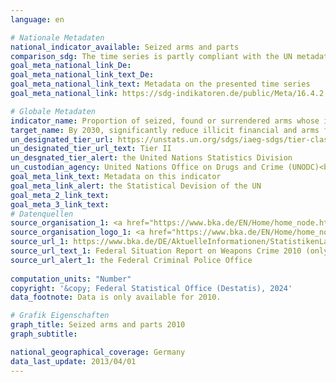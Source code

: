 ```yaml
---
language: en    

# Nationale Metadaten    
national_indicator_available: Seized arms and parts    
comparison_sdg: The time series is partly compliant with the UN metadata.    
goal_meta_national_link_De: 
goal_meta_national_link_text_De: 
goal_meta_national_link_text: Metadata on the presented time series
goal_meta_national_link: https://sdg-indikatoren.de/public/Meta/16.4.2.pdf    

# Globale Metadaten    
indicator_name: Proportion of seized, found or surrendered arms whose illicit origin or context has been traced or established by a competent authority in line with international instruments    
target_name: By 2030, significantly reduce illicit financial and arms flows, strengthen the recovery and return of stolen assets and combat all forms of organized crime    
un_designated_tier_url: https://unstats.un.org/sdgs/iaeg-sdgs/tier-classification/    
un_designated_tier_url_text: Tier II    
un_desgnated_tier_alert: the United Nations Statistics Division    
un_custodian_agency: United Nations Office on Drugs and Crime (UNODC)<br>UN Office for Disarmament Affairs (UNODA)    
goal_meta_link_text: Metadata on this indicator    
goal_meta_link_alert: the Statistical Devision of the UN    
goal_meta_2_link_text:     
goal_meta_3_link_text:         
# Datenquellen
source_organisation_1: <a href="https://www.bka.de/EN/Home/home_node.htm" target="_blank" onclick="return confirm_alert('the Federal Criminal Police Office','En');"> Federal Criminal Police Office </a>
source_organisation_logo_1: <a href="https://www.bka.de/EN/Home/home_node.htm" target="_blank" onclick="return confirm_alert('the Federal Criminal Police Office','En');"><img src="https://sdg-indikatoren.de/public/OrgImgEn/bka.png" alt="Logo bka" style="height:60px; width:148px"/></a>
source_url_1: https://www.bka.de/DE/AktuelleInformationen/StatistikenLagebilder/Lagebilder/Waffenkriminalitaet/waffenkriminalitaet_node.html
source_url_text_1: Federal Situation Report on Weapons Crime 2010 (only available in German)
source_url_alert_1: the Federal Criminal Police Office
    
computation_units: "Number"    
copyright: '&copy; Federal Statistical Office (Destatis), 2024'    
data_footnote: Data is only available for 2010.    

# Grafik Eigenschaften    
graph_title: Seized arms and parts 2010
graph_subtitle:     

national_geographical_coverage: Germany    
data_last_update: 2013/04/01    
---
```


<span></span>